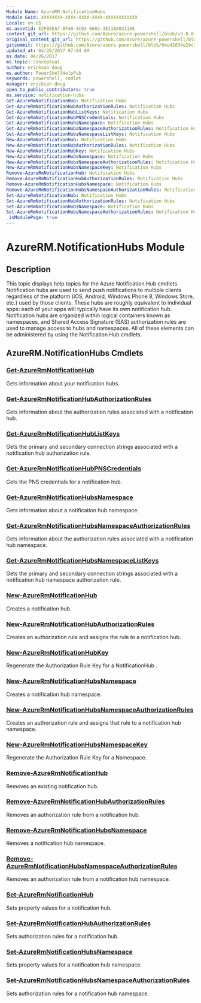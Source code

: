 ```yaml
---
Module Name: AzureRM.NotificationHubs
Module Guid: XXXXXXXX-XXXX-XXXX-XXXX-XXXXXXXXXXXX
Locale: en-US
ms.assetid: E2FB5EA7-8F40-4C03-8602-3E11BA8311AE
content_git_url: https://github.com/Azure/azure-powershell/blob/v3.8.0-April2017/src/ResourceManager/NotificationHubs/Commands.NotificationHubs/help/AzureRM.NotificationHubs.md
original_content_git_url: https://github.com/Azure/azure-powershell/blob/v3.8.0-April2017/src/ResourceManager/NotificationHubs/Commands.NotificationHubs/help/AzureRM.NotificationHubs.md
gitcommit: https://github.com/Azure/azure-powershell/blob/94e42834e29c78cafba9e3f1e99e14af92561036
updated_at: 04/26/2017 07:04 AM
ms.date: 04/26/2017
ms.topic: conceptual
author: erickson-doug
ms.author: PowerShellHelpPub
keywords: powershell, cmdlet
manager: erickson-doug
open_to_public_contributors: true
ms.service: notification-hubs
Get-AzureRmNotificationHub: Notification Hubs
Get-AzureRmNotificationHubAuthorizationRules: Notification Hubs
Get-AzureRmNotificationHubListKeys: Notification Hubs
Get-AzureRmNotificationHubPNSCredentials: Notification Hubs
Get-AzureRmNotificationHubsNamespace: Notification Hubs
Get-AzureRmNotificationHubsNamespaceAuthorizationRules: Notification Hubs
Get-AzureRmNotificationHubsNamespaceListKeys: Notification Hubs
New-AzureRmNotificationHub: Notification Hubs
New-AzureRmNotificationHubAuthorizationRules: Notification Hubs
New-AzureRmNotificationHubKey: Notification Hubs
New-AzureRmNotificationHubsNamespace: Notification Hubs
New-AzureRmNotificationHubsNamespaceAuthorizationRules: Notification Hubs
New-AzureRmNotificationHubsNamespaceKey: Notification Hubs
Remove-AzureRmNotificationHub: Notification Hubs
Remove-AzureRmNotificationHubAuthorizationRules: Notification Hubs
Remove-AzureRmNotificationHubsNamespace: Notification Hubs
Remove-AzureRmNotificationHubsNamespaceAuthorizationRules: Notification Hubs
Set-AzureRmNotificationHub: Notification Hubs
Set-AzureRmNotificationHubAuthorizationRules: Notification Hubs
Set-AzureRmNotificationHubsNamespace: Notification Hubs
Set-AzureRmNotificationHubsNamespaceAuthorizationRules: Notification Hubs
_isModulePage: true
---
```


# AzureRM.NotificationHubs Module
## Description
This topic displays help topics for the Azure Notification Hub cmdlets. Notification hubs are used to send push notifications to multiple clients regardless of the platform (iOS, Android, Windows Phone 8, Windows Store, etc.) used by those clients. These hubs are roughly equivalent to individual apps: each of your apps will typically have its own notification hub. Notification hubs are organized within logical containers known as namespaces, and Shared Access Signature (SAS) authorization rules are used to manage access to hubs and namespaces. All of these elements can be administered by using the Notification Hub cmdlets.

## AzureRM.NotificationHubs Cmdlets
### [Get-AzureRmNotificationHub](Get-AzureRmNotificationHub.md)
Gets information about your notification hubs.

### [Get-AzureRmNotificationHubAuthorizationRules](Get-AzureRmNotificationHubAuthorizationRules.md)
Gets information about the authorization rules associated with a notification hub.

### [Get-AzureRmNotificationHubListKeys](Get-AzureRmNotificationHubListKeys.md)
Gets the primary and secondary connection strings associated with a notification hub authorization rule.

### [Get-AzureRmNotificationHubPNSCredentials](Get-AzureRmNotificationHubPNSCredentials.md)
Gets the PNS credentials for a notification hub.

### [Get-AzureRmNotificationHubsNamespace](Get-AzureRmNotificationHubsNamespace.md)
Gets information about a notification hub namespace.

### [Get-AzureRmNotificationHubsNamespaceAuthorizationRules](Get-AzureRmNotificationHubsNamespaceAuthorizationRules.md)
Gets information about the authorization rules associated with a notification hub namespace.

### [Get-AzureRmNotificationHubsNamespaceListKeys](Get-AzureRmNotificationHubsNamespaceListKeys.md)
Gets the primary and secondary connection strings associated with a notification hub namespace authorization rule.

### [New-AzureRmNotificationHub](New-AzureRmNotificationHub.md)
Creates a notification hub.

### [New-AzureRmNotificationHubAuthorizationRules](New-AzureRmNotificationHubAuthorizationRules.md)
Creates an authorization rule and assigns the rule to a notification hub.

### [New-AzureRmNotificationHubKey](New-AzureRmNotificationHubKey.md)
Regenerate the Authorization Rule Key for a NotificationHub .

### [New-AzureRmNotificationHubsNamespace](New-AzureRmNotificationHubsNamespace.md)
Creates a notification hub namespace.

### [New-AzureRmNotificationHubsNamespaceAuthorizationRules](New-AzureRmNotificationHubsNamespaceAuthorizationRules.md)
Creates an authorization rule and assigns that rule to a notification hub namespace.

### [New-AzureRmNotificationHubsNamespaceKey](New-AzureRmNotificationHubsNamespaceKey.md)
Regenerate the Authorization Rule Key for a Namespace.

### [Remove-AzureRmNotificationHub](Remove-AzureRmNotificationHub.md)
Removes an existing notification hub.

### [Remove-AzureRmNotificationHubAuthorizationRules](Remove-AzureRmNotificationHubAuthorizationRules.md)
Removes an authorization rule from a notification hub.

### [Remove-AzureRmNotificationHubsNamespace](Remove-AzureRmNotificationHubsNamespace.md)
Removes a notification hub namespace.

### [Remove-AzureRmNotificationHubsNamespaceAuthorizationRules](Remove-AzureRmNotificationHubsNamespaceAuthorizationRules.md)
Removes an authorization rule from a notification hub namespace.

### [Set-AzureRmNotificationHub](Set-AzureRmNotificationHub.md)
Sets property values for a notification hub.

### [Set-AzureRmNotificationHubAuthorizationRules](Set-AzureRmNotificationHubAuthorizationRules.md)
Sets authorization rules for a notification hub.

### [Set-AzureRmNotificationHubsNamespace](Set-AzureRmNotificationHubsNamespace.md)
Sets property values for a notification hub namespace.

### [Set-AzureRmNotificationHubsNamespaceAuthorizationRules](Set-AzureRmNotificationHubsNamespaceAuthorizationRules.md)
Sets authorization rules for a notification hub namespace.

